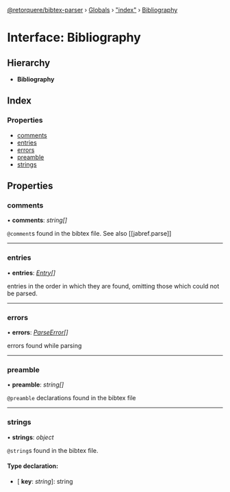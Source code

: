 [@retorquere/bibtex-parser](../README.md) › [Globals](../globals.md) › ["index"](../modules/_index_.md) › [Bibliography](_index_.bibliography.md)

# Interface: Bibliography

## Hierarchy

* **Bibliography**

## Index

### Properties

* [comments](_index_.bibliography.md#comments)
* [entries](_index_.bibliography.md#entries)
* [errors](_index_.bibliography.md#errors)
* [preamble](_index_.bibliography.md#preamble)
* [strings](_index_.bibliography.md#strings)

## Properties

###  comments

• **comments**: *string[]*

`@comment`s found in the bibtex file. See also [[jabref.parse]]

___

###  entries

• **entries**: *[Entry](_index_.entry.md)[]*

entries in the order in which they are found, omitting those which could not be parsed.

___

###  errors

• **errors**: *[ParseError](_index_.parseerror.md)[]*

errors found while parsing

___

###  preamble

• **preamble**: *string[]*

`@preamble` declarations found in the bibtex file

___

###  strings

• **strings**: *object*

`@string`s found in the bibtex file.

#### Type declaration:

* \[ **key**: *string*\]: string
